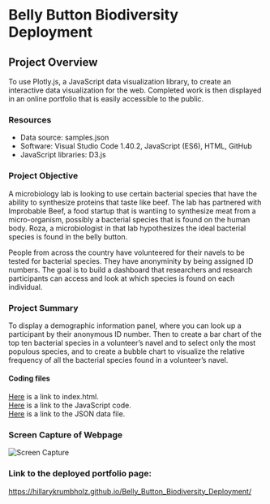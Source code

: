 # Belly Button Biodiversity Deployment

## Project Overview
To use Plotly.js, a JavaScript data visualization library, to create an interactive data visualization for the web. Completed work is then displayed in an online portfolio that is easily accessible to the public.

### Resources
- Data source: samples.json
- Software: Visual Studio Code 1.40.2, JavaScript (ES6), HTML, GitHub
- JavaScript libraries: D3.js

### Project Objective
A microbiology lab is looking to use certain bacterial species that have the ability to synthesize proteins that taste like beef. The lab has partnered with Improbable Beef, a food startup that is wantiing to synthesize meat from a micro-organism, possibly a bacterial species that is found on the human body. Roza, a microbiologist in that lab hypothesizes the ideal bacterial species is found in the belly button. 

People from across the country have volunteered for their navels to be tested for bacterial species. They have anonyminity by being assigned ID numbers. The goal is to build a dashboard that researchers and research participants can access and look at which species is found on each individual. 

### Project Summary
To display a demographic information panel, where you can look up a participant by their anonymous ID number. Then to create a bar chart of the top ten bacterial species in a volunteer’s navel and to select only the most populous species, and to
create a bubble chart to visualize the relative frequency of all the bacterial species found in a volunteer’s navel. 

#### Coding files
[Here](https://github.com/hillarykrumbholz/Belly_Button_Biodiversity_Deployment/blob/master/index.html) is a link to index.html.<br/>
[Here](https://github.com/hillarykrumbholz/Belly_Button_Biodiversity_Deployment/blob/master/plots.js) is a link to the JavaScript code.<br/>
[Here](https://github.com/hillarykrumbholz/Belly_Button_Biodiversity_Deployment/blob/master/samples.json) is a link to the JSON data file.<br/>

### Screen Capture of Webpage
![Screen Capture](https://github.com/hillarykrumbholz/DataVizHomework/blob/master/screencapture-hillarykrumbholz-github-io-Belly-Button-Biodiversity-Deployment-2020-06-21-20_46_00.png)

### Link to the deployed portfolio page:
https://hillarykrumbholz.github.io/Belly_Button_Biodiversity_Deployment/

